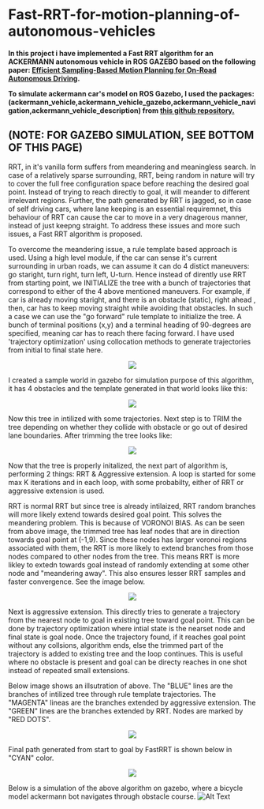 # Fast-RRT-for-motion-planning-of-autonomous-vehicles

**In this project i have implemented a Fast RRT algorithm for an ACKERMANN autonomous vehicle in ROS GAZEBO based on the following paper: [Efficient Sampling-Based Motion Planning for
On-Road Autonomous Driving](https://ieeexplore.ieee.org/document/7042261).**

**To simulate ackermann car's model on ROS Gazebo, I used the packages: (ackermann_vehicle,ackermann_vehicle_gazebo,ackermann_vehicle_navigation,ackermann_vehicle_description) from [this github repository.](https://github.com/hdh7485/ackermann_vehicle)**

## (NOTE: FOR GAZEBO SIMULATION, SEE BOTTOM OF THIS PAGE)

RRT, in it's vanilla form suffers from meandering and meaningless search. In case of a relatively sparse surrounding, RRT, being random in nature will try to cover the full free configuration space before reaching the desired goal point. Instead of trying to reach directly to goal, it will meander to different irrelevant regions. Further, the path generated by RRT is jagged, so in case of self driving cars, where lane keeping is an essential requiremnet, this behaviour of RRT can cause the car to move in a very dnagerous manner, instead of just keepng straight. To address these issues and more such issues, a Fast RRT algorithm is proposed.

To overcome the meandering issue, a rule template based approach is used. Using a high level module, if the car can sense it's current surrounding in urban roads, we can assume it can do 4 distict maneuvers: go staright, turn right, turn left, U-turn. Hence instead of dirently use RRT from starting point, we INITIALIZE the tree with a bunch of trajectories that correspond to either of the 4 above mentioned maneuvers. For example, if car is already moving staright, and there is an obstacle (static),  right ahead , then, car has to keep moving straight while avoiding that obstacles.
In such a case we can use the "go forward" rule template to initialize the tree.
A bunch of terminal positions (x,y) and a terminal heading of 90-degrees are specified, meaning car has to reach there facing forward. I have used 'trajectory optimization' using collocation methods to generate trajectories from initial to final state here.

<p align="center">
  <img src="https://github.com/adarsh2798/Fast-RRT-for-motion-planning-of-autonomous-vehicles/blob/main/FastRRT/visulaizations/go_straight_trajectories.png" />
</p>

I created a sample world in gazebo for simulation purpose of this algorithm, it has 4 obstacles and the template generated in that world looks like this:

<p align="center">
  <img src="https://github.com/adarsh2798/Fast-RRT-for-motion-planning-of-autonomous-vehicles/blob/main/FastRRT/visulaizations/rule_template_go_straight_tree_generated.png" />
</p>

Now this tree in intilized with some trajectories. Next step is to TRIM the tree depending on whether they collide with obstacle or go out of desired lane boundaries. After trimming the tree looks like:


<p align="center">
  <img src="https://github.com/adarsh2798/Fast-RRT-for-motion-planning-of-autonomous-vehicles/blob/main/FastRRT/visulaizations/trimmed_tree_template.png" />
</p>
Now that the tree is properly initalized, the next part of algorithm is, performing 2 things: RRT & Aggressive extension. A loop is started for some max K iterations and in each loop, with some probabilty, either of RRT or aggressive extension is used. 

RRT is normal RRT but since tree is already intilaized, RRT random branches will more likely extend towards desired goal point. This solves the meandering problem. This is because of VORONOI BIAS. As can be seen from above image, the trimmed tree has leaf nodes that are in direction towards goal point at (-1,9). Since these nodes has larger voronoi regions associated with them, the RRT is more likely to extend branches from those nodes compared to other nodes from the tree. This means RRT is more likley to extedn towards goal instead of randomly extending at some other node and "meandering away". This also ensures lesser RRT samples and faster convergence. See the image below.
<p align="center">
  <img src="https://github.com/adarsh2798/Fast-RRT-for-motion-planning-of-autonomous-vehicles/blob/main/FastRRT/visulaizations/sample1_RRT_plus_template.png" />
</p>


Next is aggressive extension. This directly tries to generate a trajectory from the nearest node to goal in existing tree toward goal point. This can be done by trajectory optimization where intial state is the nearset node and final state is goal node. Once the trajectory found, if it reaches goal point without any collsions, algorithm ends, else the trimmed part of the trajectory is added to existing tree and the loop continues. This is useful where no obstacle is present and goal can be directy reaches in one shot instead of repeated small extensions.

Below image shows an illsutration of above. The "BLUE" lines are the branches of intilized tree through rule template trajectories. The "MAGENTA" lineas are the branches extended by aggressive extension. The "GREEN" lines are the branches extended by RRT. Nodes are marked by "RED DOTS".

<p align="center">
  <img src="https://github.com/adarsh2798/Fast-RRT-for-motion-planning-of-autonomous-vehicles/blob/main/FastRRT/visulaizations/rule_template_go_straight_tree_generated(1).png" />
</p>

Final path generated from start to goal by FastRRT is shown below in "CYAN" color.

<p align="center">
  <img src="https://github.com/adarsh2798/Fast-RRT-for-motion-planning-of-autonomous-vehicles/blob/main/FastRRT/visulaizations/path(1).png" />
</p>

Below is a simulation of the above algorithm on gazebo, where a bicycle model ackermann bot navigates through obstacle course.
![Alt Text](https://github.com/adarsh2798/Fast-RRT-for-motion-planning-of-autonomous-vehicles/blob/main/FastRRT/visulaizations/run3%20.gif)


